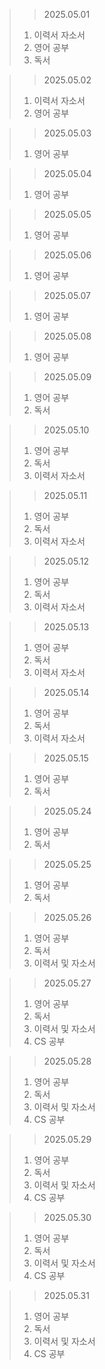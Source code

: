 > > 2025.05.01
> 1. 이력서 자소서
> 2. 영어 공부
> 3. 독서

> > 2025.05.02
> 1. 이력서 자소서
> 2. 영어 공부

> > 2025.05.03
> 1. 영어 공부

> > 2025.05.04
> 1. 영어 공부

> > 2025.05.05
> 1. 영어 공부

> > 2025.05.06
> 1. 영어 공부

> > 2025.05.07
> 1. 영어 공부

> > 2025.05.08
> 1. 영어 공부

> > 2025.05.09
> 1. 영어 공부
> 2. 독서

> > 2025.05.10
> 1. 영어 공부
> 2. 독서
> 3. 이력서 자소서

> > 2025.05.11
> 1. 영어 공부
> 2. 독서
> 3. 이력서 자소서

> > 2025.05.12
> 1. 영어 공부
> 2. 독서
> 3. 이력서 자소서

> > 2025.05.13
> 1. 영어 공부
> 2. 독서
> 3. 이력서 자소서

> > 2025.05.14
> 1. 영어 공부
> 2. 독서
> 3. 이력서 자소서


> > 2025.05.15
> 1. 영어 공부
> 2. 독서

> > 2025.05.24
> 1. 영어 공부
> 2. 독서

> > 2025.05.25
> 1. 영어 공부
> 2. 독서

> > 2025.05.26
> 1. 영어 공부
> 2. 독서
> 3. 이력서 및 자소서

> > 2025.05.27
> 1. 영어 공부
> 2. 독서
> 3. 이력서 및 자소서
> 4. CS 공부

> > 2025.05.28
> 1. 영어 공부
> 2. 독서
> 3. 이력서 및 자소서
> 4. CS 공부


> > 2025.05.29
> 1. 영어 공부
> 2. 독서
> 3. 이력서 및 자소서
> 4. CS 공부

> > 2025.05.30
> 1. 영어 공부
> 2. 독서
> 3. 이력서 및 자소서
> 4. CS 공부

> > 2025.05.31
> 1. 영어 공부
> 2. 독서
> 3. 이력서 및 자소서
> 4. CS 공부
